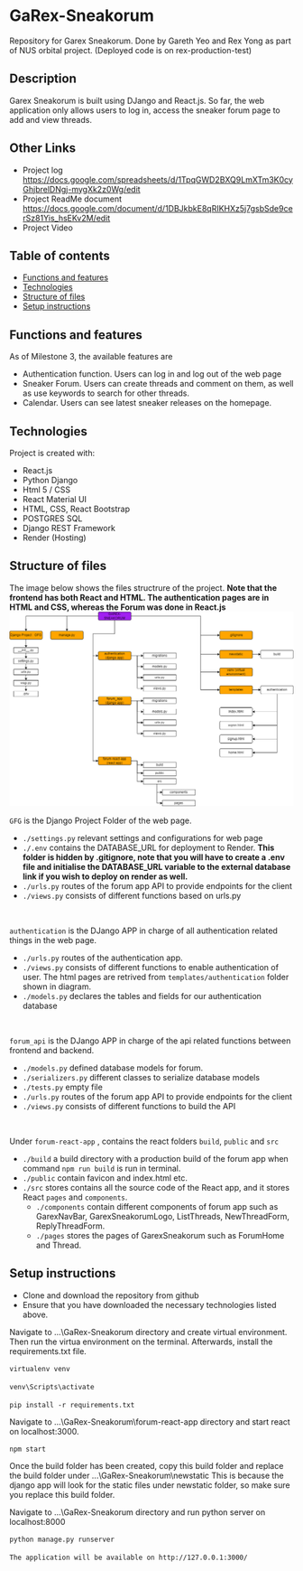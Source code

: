 # GaRex-Sneakorum
Repository for Garex Sneakorum. Done by Gareth Yeo and Rex Yong as part of NUS orbital project. (Deployed code is on rex-production-test)

## Description 
Garex Sneakorum is built using DJango and React.js. So far, the web application only allows users to log in, access the sneaker forum page to add and view threads. 

## Other Links
* Project log https://docs.google.com/spreadsheets/d/1TpqGWD2BXQ9LmXTm3K0cyGhjbrelDNgj-mygXk2z0Wg/edit
* Project ReadMe document https://docs.google.com/document/d/1DBJkbkE8qRIKHXz5j7gsbSde9cerSz81Yis_hsEKv2M/edit
* Project Video

## Table of contents
* [Functions and features](#functions-and-features)
* [Technologies](#technologies)
* [Structure of files](#structure-of-files)
* [Setup instructions](#Setup-instructions)


## Functions and features
As of Milestone 3, the available features are 
* Authentication function. Users can log in and log out of the web page
* Sneaker Forum. Users can create threads and comment on them, as well as use keywords to search for other threads.
* Calendar. Users can see latest sneaker releases on the homepage.

## Technologies
Project is created with:
* React.js
* Python Django
* Html 5 / CSS
* React Material UI
* HTML, CSS, React Bootstrap
* POSTGRES SQL
* Django REST Framework
* Render (Hosting)

## Structure of files
The image below shows the files structrure of the project. **Note that the frontend has both React and HTML. The authentication pages are in HTML and CSS, whereas the Forum was done in React.js**
![File structure](newstatic/ReadMeImage/Django%20File%20structure.drawio%20(5).png)

`GFG` is the Django Project Folder of the web page.
-   `./settings.py` relevant settings and configurations for web page
-   `./.env` contains the DATABASE_URL for deployment to Render. **This folder is hidden by .gitignore, note that you will have to create a .env file and initialise the DATABASE_URL variable to the external database link if you wish to deploy on render as well.**
-   `./urls.py` routes of the forum app API to provide endpoints for the client
-   `./views.py` consists of different functions based on urls.py  
 <br>

`authentication` is the DJango APP in charge of all authentication related things in the web page. 
-   `./urls.py` routes of the authentication app.
-   `./views.py` consists of different functions to enable authentication of user. The html pages are retrived from `templates/authentication` folder shown in diagram. 
-   `./models.py` declares the tables and fields for our authentication database  
  <br>

`forum_api` is the DJango APP in charge of the api related functions between frontend and backend. 
-   `./models.py` defined database models for forum. 
-   `./serializers.py` different classes to serialize database models
-   `./tests.py` empty file
-   `./urls.py` routes of the forum app API to provide endpoints for the client
-   `./views.py` consists of different functions to build the API  
  <br>

Under `forum-react-app` , contains the react folders `build`, `public` and `src` 
-   `./build` a build directory with a production build of the forum app when command `npm run build` is run in terminal. 
-   `./public` contain favicon and index.html etc.
-   `./src` stores contains all the source code of the React app, and it stores React `pages` and `components`.
    -   `./components` contain different components of forum app such as GarexNavBar, GarexSneakorumLogo, ListThreads, NewThreadForm, ReplyThreadForm. 
    -   `./pages` stores the pages of GarexSneakorum such as ForumHome and Thread.  

## Setup instructions
* Clone and download the repository from github
* Ensure that you have downloaded the necessary technologies listed above. 

Navigate to ...\GaRex-Sneakorum directory and create virtual environment. Then run the virtua environment on the terminal. Afterwards, install the requirements.txt file.
```
virtualenv venv

venv\Scripts\activate

pip install -r requirements.txt
```

Navigate to ...\GaRex-Sneakorum\forum-react-app directory and start react on localhost:3000.
```
npm start
```

Once the build folder has been created, copy this build folder and replace the build folder under ...\GaRex-Sneakorum\newstatic 
This is because the django app will look for the static files under newstatic folder, so make sure you replace this build folder. 

Navigate to ...\GaRex-Sneakorum directory and run python server on localhost:8000
```
python manage.py runserver

The application will be available on http://127.0.0.1:3000/
```



